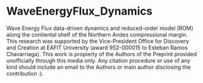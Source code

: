 # WaveEnergyFlux_Dynamics
Wave Energy Flux data-driven dynamics and reduced-order model (ROM) along the contiental shelf of the Northern Andes compressional margin. This research was supported by the Vice-President Office for Discovery and Creation at EAFIT University (award 952-000015 to Esteban Ramos Chavarriaga). 
This work is propierty of the Authors of the Preprint provided unofficially through this media only. Any citation procedure or use of any kind should include an email to the Authors or main author disclosing the contribution :).
